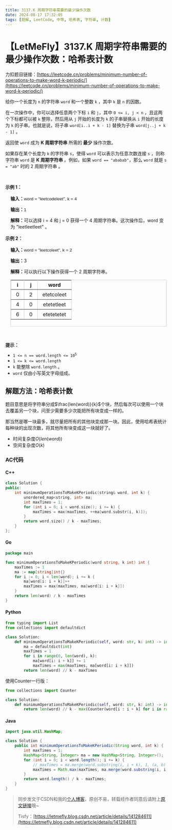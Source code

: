 ```yaml
---
title: 3137.K 周期字符串需要的最少操作次数
date: 2024-08-17 17:32:05
tags: [题解, LeetCode, 中等, 哈希表, 字符串, 计数]
---
```


# 【LetMeFly】3137.K 周期字符串需要的最少操作次数：哈希表计数

力扣题目链接：[https://leetcode.cn/problems/minimum-number-of-operations-to-make-word-k-periodic/](https://leetcode.cn/problems/minimum-number-of-operations-to-make-word-k-periodic/)

<p>给你一个长度为 <code>n</code> 的字符串 <code>word</code> 和一个整数 <code>k</code> ，其中 <code>k</code> 是 <code>n</code> 的因数。</p>

<p>在一次操作中，你可以选择任意两个下标 <code>i</code> 和 <code>j</code>，其中 <code>0 &lt;= i, j &lt; n</code> ，且这两个下标都可以被 <code>k</code> 整除，然后用从 <code>j</code> 开始的长度为 <code>k</code> 的子串替换从 <code>i</code> 开始的长度为 <code>k</code> 的子串。也就是说，将子串 <code>word[i..i + k - 1]</code> 替换为子串 <code>word[j..j + k - 1]</code> 。</p>

<p>返回使 <code>word</code> 成为 <strong>K 周期字符串</strong> 所需的<strong> 最少</strong> 操作次数。</p>

<p>如果存在某个长度为 <code>k</code> 的字符串 <code>s</code>，使得 <code>word</code> 可以表示为任意次数连接 <code>s</code> ，则称字符串 <code>word</code> 是 <strong>K 周期字符串</strong> 。例如，如果 <code>word == "ababab"</code>，那么 <code>word</code> 就是 <code>s = "ab"</code> 时的 2 周期字符串 。</p>

<p>&nbsp;</p>

<p><strong class="example">示例 1：</strong></p>

<div class="example-block" style="
    border-color: var(--border-tertiary);
    border-left-width: 2px;
    color: var(--text-secondary);
    font-size: .875rem;
    margin-bottom: 1rem;
    margin-top: 1rem;
    overflow: visible;
    padding-left: 1rem;
">
<p><strong>输入：</strong><span class="example-io" style="
    font-family: Menlo,sans-serif;
    font-size: 0.85rem;
">word = "leetcodeleet", k = 4</span></p>

<p><strong>输出：</strong><span class="example-io" style="
font-family: Menlo,sans-serif;
font-size: 0.85rem;
">1</span></p>

<p><strong>解释：</strong>可以选择 i = 4 和 j = 0 获得一个 4 周期字符串。这次操作后，word 变为 "leetleetleet" 。</p>
</div>

<p><strong class="example">示例 2：</strong></p>

<div class="example-block" style="
    border-color: var(--border-tertiary);
    border-left-width: 2px;
    color: var(--text-secondary);
    font-size: .875rem;
    margin-bottom: 1rem;
    margin-top: 1rem;
    overflow: visible;
    padding-left: 1rem;
">
<p><strong>输入：</strong><span class="example-io" style="
    font-family: Menlo,sans-serif;
    font-size: 0.85rem;
">word = "leetcoleet", k = 2</span></p>

<p><strong>输出：</strong>3</p>

<p><strong>解释：</strong>可以执行以下操作获得一个 2 周期字符串。</p>

<table border="1" bordercolor="#ccc" cellpadding="5" cellspacing="0" height="146" style="border-collapse:collapse; text-align: center; vertical-align: middle;">
	<tbody>
		<tr>
			<th>i</th>
			<th>j</th>
			<th>word</th>
		</tr>
		<tr>
			<td style="padding: 5px 15px;">0</td>
			<td style="padding: 5px 15px;">2</td>
			<td style="padding: 5px 15px;">etetcoleet</td>
		</tr>
		<tr>
			<td style="padding: 5px 15px;">4</td>
			<td style="padding: 5px 15px;">0</td>
			<td style="padding: 5px 15px;">etetetleet</td>
		</tr>
		<tr>
			<td style="padding: 5px 15px;">6</td>
			<td style="padding: 5px 15px;">0</td>
			<td style="padding: 5px 15px;">etetetetet</td>
		</tr>
	</tbody>
</table>
</div>

<p>&nbsp;</p>

<p><strong>提示：</strong></p>

<ul>
	<li><code>1 &lt;= n == word.length &lt;= 10<sup>5</sup></code></li>
	<li><code>1 &lt;= k &lt;= word.length</code></li>
	<li><code>k</code> 能整除 <code>word.length</code> 。</li>
	<li><code>word</code> 仅由小写英文字母组成。</li>
</ul>


    
## 解题方法：哈希表计数

题目意思是将字符串分成$\frac{len(word)}{k}$个块，然后每次可以使用一个块去覆盖另一个块，问至少需要多少次能把所有块变成一样的。

那当然是哪一块最多，就尽量把所有的其他块变成那一块。因此，使用哈希表统计每种块的出现次数，将其他所有块变成这一块就好了。

+ 时间复杂度$O(len(word))$
+ 空间复杂度$O(k)$

### AC代码

#### C++

```cpp
class Solution {
public:
    int minimumOperationsToMakeKPeriodic(string& word, int k) {
        unordered_map<string, int> ma;
        int maxTimes = 1;
        for (int i = 0; i < word.size(); i += k) {
            maxTimes = max(maxTimes, ++ma[word.substr(i, k)]);
        }
        return word.size() / k - maxTimes;
    }
};
```

#### Go

```go
package main

func minimumOperationsToMakeKPeriodic(word string, k int) int {
    maxTimes := 1
    ma := map[string]int{}
    for i := 0; i < len(word); i += k {
        ma[word[i: i + k]]++
        maxTimes = max(maxTimes, ma[word[i: i + k]])
    }
    return len(word) / k - maxTimes
}
```

#### Python

```python
from typing import List
from collections import defaultdict

class Solution:
    def minimumOperationsToMakeKPeriodic(self, word: str, k: int) -> int:
        ma = defaultdict(int)
        maxTimes = 1
        for i in range(0, len(word), k):
            ma[word[i: i + k]] += 1
            maxTimes = max(maxTimes, ma[word[i: i + k]])
        return len(word) // k - maxTimes

```

使用Counter一行版：

```python
from collections import Counter

class Solution:
    def minimumOperationsToMakeKPeriodic(self, word: str, k: int) -> int:
        return len(word) // k - max(Counter(word[i : i + k] for i in range(0, len(word), k)).values())
```

#### Java

```java
import java.util.HashMap;

class Solution {
    public int minimumOperationsToMakeKPeriodic(String word, int k) {
        int maxTimes = 1;
        HashMap<String, Integer> ma = new HashMap<String, Integer>();
        for (int i = 0; i < word.length(); i += k) {
            // maxTimes = ma.merge(word.substring(i, i + k), 1, (a, b) -> {a += b; maxTimes = Math.max(maxTimes, a); return a;});
            maxTimes = Math.max(maxTimes, ma.merge(word.substring(i, i + k), 1, Integer::sum));
        }
        return word.length() / k - maxTimes;
    }
}
```

> 同步发文于CSDN和我的[个人博客](https://blog.letmefly.xyz/)，原创不易，转载经作者同意后请附上[原文链接](https://blog.letmefly.xyz/2024/08/17/LeetCode%203137.K%E5%91%A8%E6%9C%9F%E5%AD%97%E7%AC%A6%E4%B8%B2%E9%9C%80%E8%A6%81%E7%9A%84%E6%9C%80%E5%B0%91%E6%93%8D%E4%BD%9C%E6%AC%A1%E6%95%B0/)哦~
>
> Tisfy：[https://letmefly.blog.csdn.net/article/details/141284611](https://letmefly.blog.csdn.net/article/details/141284611)

